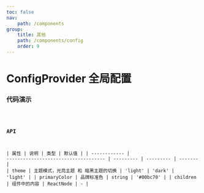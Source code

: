 ```yaml
---
toc: false
nav:
    path: /components
group:
    title: 其他
    path: /components/config
    order: 9
---
```


# ConfigProvider 全局配置

### 代码演示

<code src="./demo/index.tsx" />

### API

| 属性         | 说明                                 | 类型      | 默认值    |
| ------------ | ------------------------------------ | --------- | --------- | ------- |
| theme        | 主题模式，光亮主题 和 暗黑主题的切换 | 'light'   | 'dark'    | 'light' |
| primaryColor | 品牌标准色                           | string    | '#00bc70' |
| children     | 组件中的内容                         | ReactNode | -         |
